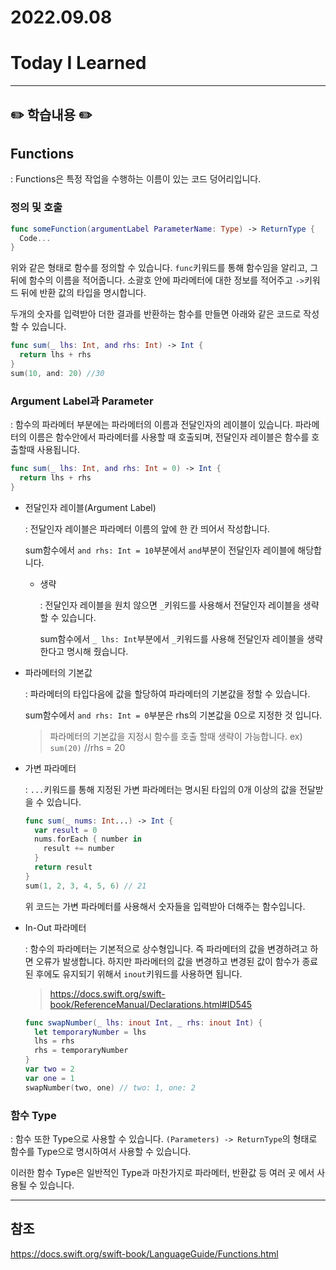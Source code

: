 # 2022.09.08

# Today I Learned

---

## ✏️ 학습내용 ✏️

## Functions

: Functions은 특정 작업을 수행하는 이름이 있는 코드 덩어리입니다. 

### 정의 및 호출

```swift
func someFunction(argumentLabel ParameterName: Type) -> ReturnType {
  Code...
}
```

위와 같은 형태로 함수를 정의할 수 있습니다.
 `func`키워드를 통해 함수임을 알리고, 그 뒤에 함수의 이름을 적어줍니다. 소괄호 안에 파라메터에 대한 정보를 적어주고 `->`키워드 뒤에 반환 값의 타입을 명시합니다.

두개의 숫자를 입력받아 더한 결과를 반환하는 함수를 만들면 아래와 같은 코드로 작성할 수 있습니다.

```swift
func sum(_ lhs: Int, and rhs: Int) -> Int {
  return lhs + rhs
}
sum(10, and: 20) //30
```

### Argument Label과 Parameter

: 함수의 파라메터 부분에는 파라메터의 이름과 전달인자의 레이블이 있습니다.
파라메터의 이름은 함수안에서 파라메터를 사용할 때 호출되며, 전달인자 레이블은 함수를 호출할때 사용됩니다.

```swift
func sum(_ lhs: Int, and rhs: Int = 0) -> Int {
  return lhs + rhs
}
```

- 전달인자 레이블(Argument Label)

  : 전달인자 레이블은 파라메터 이름의 앞에 한 칸 띄어서 작성합니다.

  sum함수에서 `and rhs: Int = 10`부분에서 `and`부분이 전달인자 레이블에 해당합니다.

  - 생략

    : 전달인자 레이블을 원치 않으면 `_`키워드를 사용해서 전달인자 레이블을 생략할 수 있습니다.

    sum함수에서 `_ lhs: Int`부분에서 `_`키워드를 사용해 전달인자 레이블을 생략한다고 명시해 줬습니다.

- 파라메터의 기본값

  : 파라메터의 타입다음에 값을 할당하여 파라메터의 기본값을 정할 수 있습니다.

  sum함수에서 `and rhs: Int = 0`부분은 rhs의 기본값을 0으로 지정한 것 입니다.

  > 파라메터의 기본값을 지정시 함수를 호출 할때 생략이 가능합니다. ex) `sum(20)` //rhs = 20

- 가변 파라메터

  : `...`키워드를 통해 지정된 가변 파라메터는 명시된 타입의 0개 이상의 값을 전달받을 수 있습니다.

  ```swift
  func sum(_ nums: Int...) -> Int {
    var result = 0
    nums.forEach { number in
      result += number
    }
    return result
  }
  sum(1, 2, 3, 4, 5, 6) // 21
  ```

  위 코드는 가변 파라메터를 사용해서 숫자들을 입력받아 더해주는 함수입니다.

- In-Out 파라메터

  : 함수의 파라메터는 기본적으로 상수형입니다. 즉 파라메터의 값을 변경하려고 하면 오류가 발생합니다. 하지만 파라메터의 값을 변경하고 변경된 값이 함수가 종료된 후에도 유지되기 위해서 `inout`키워드를 사용하면 됩니다.

  > https://docs.swift.org/swift-book/ReferenceManual/Declarations.html#ID545

  ```swift
  func swapNumber(_ lhs: inout Int, _ rhs: inout Int) {
    let temporaryNumber = lhs
    lhs = rhs
    rhs = temporaryNumber
  }
  var two = 2
  var one = 1
  swapNumber(two, one) // two: 1, one: 2
  ```



### 함수 Type

: 함수 또한 Type으로 사용할 수 있습니다. `(Parameters) -> ReturnType`의 형태로 함수를 Type으로 명시하여서 사용할 수 있습니다.

이러한 함수 Type은 일반적인 Type과 마찬가지로 파라메터, 반환값 등 여러 곳 에서 사용될 수 있습니다.



---

## 참조

https://docs.swift.org/swift-book/LanguageGuide/Functions.html
